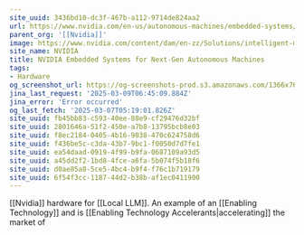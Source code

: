 ```yaml
---
site_uuid: 3436bd10-dc3f-467b-a112-9714de824aa2
url: https://www.nvidia.com/en-us/autonomous-machines/embedded-systems/
parent_org: '[[Nvidia]]'
image: https://www.nvidia.com/content/dam/en-zz/Solutions/intelligent-machines/embedded-systems/nvidia-metropolis-iva-microservices-og-1200x630.jpg
site_name: NVIDIA
title: NVIDIA Embedded Systems for Next-Gen Autonomous Machines
tags:
- Hardware
og_screenshot_url: https://og-screenshots-prod.s3.amazonaws.com/1366x768/80/false/0427d58184f474280430b1dacaf3e964d80d92bbfa3674fbc1f4abc260b88c85.jpeg
jina_last_request: '2025-03-09T06:45:09.884Z'
jina_error: 'Error occurred'
og_last_fetch: '2025-03-07T05:19:01.826Z'
site_uuid: fb45bb83-c593-40ee-88e9-cf29476d32bf
site_uuid: 2801646a-51f2-450e-a7b8-13795bcb8e03
site_uuid: f8ec2184-0405-4b16-9038-470c624758d6
site_uuid: f436be5c-c3da-43b7-9bc1-f0050d7d7fe1
site_uuid: ea54daad-0919-4f99-b9fa-0687109a93d5
site_uuid: a45dd2f2-1bd8-4fce-a6fa-5b074f5b18f6
site_uuid: d0ae85a8-5ce5-4bc4-b9f4-f76c1b719179
site_uuid: 6f54f3cc-1187-44d2-b38b-af1ec0411900
---
```



[[Nvidia]] hardware for [[Local LLM]].  An example of an [[Enabling Technology]] and is [[Enabling Technology Accelerants|accelerating]] the market of 



